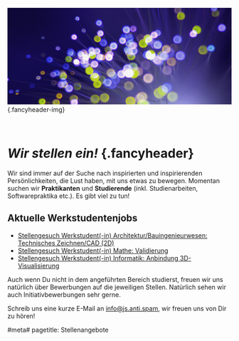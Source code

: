 ![](/img/accurate-bild-3.jpg) {.fancyheader-img}
# *<br />Wir stellen ein!* {.fancyheader}

Wir sind immer auf der Suche nach inspirierten und inspirierenden Persönlichkeiten, die Lust haben, mit uns etwas zu bewegen.  Momentan suchen wir __Praktikanten__ und __Studierende__ (inkl. Studienarbeiten, Softwarepraktika etc.). Es gibt viel zu tun!


## Aktuelle Werkstudentenjobs

- [Stellengesuch Werkstudent(-in) Architektur/Bauingenieurwesen: Technisches Zeichnen/CAD (2D)](img/stellen/suche-werkstudent-cad-v01.pdf)
- [Stellengesuch Werkstudent(-in) Mathe: Validierung](img/stellen/suche-werkstudent-mathe-v03.pdf)
- [Stellengesuch Werkstudent(-in) Informatik: Anbindung 3D-Visualisierung](img/stellen/suche-werkstudent-postvis-v02.pdf)

Auch wenn Du nicht in dem angeführten Bereich studierst, freuen wir uns natürlich über Bewerbungen auf die jeweiligen Stellen.
Natürlich sehen wir auch Initiativbewerbungen sehr gerne.

Schreib uns eine kurze E-Mail an <span class="mailadresse" data-to="info">info@js.anti.spam</span>, wir freuen uns von Dir zu hören!


#meta#
pagetitle: Stellenangebote

